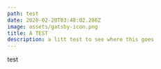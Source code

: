 ```yaml
---
path: test
date: 2020-02-20T03:48:02.286Z
image: assets/gatsby-icon.png
title: A TEST
description: a litt test to see where this goes
---
```

test
